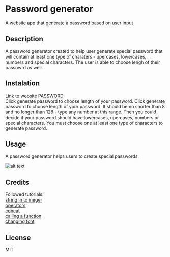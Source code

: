 # Password generator
A website app that generate a password based on user input

## Description
A password generator created to help user generate special password that will contain at least one type of charaters - upercases, lowercases, numbers and special characters. The user is able to choose lengh of their passowrd as well.

## Instalation
Link to website [PASSWORD](https://pauli090.github.io/password-generator/).
<br>
Click generate password to choose length of your password. Click generate password to choose length of your password. It should be no shorter than 8 and no longer than 128 - type any number at this range. Then you could decide if your password should have lowercases, upercases, numbers or special characters. You must choose one at least one type of characters to generate password.

## Usage
A password generator helps users to create special passwords. 

![alt text](../password-generator/Image/password.jpg)

## Credits
Followed tutorials:
<br>
[string in to ineger](https://www.tutorialspoint.com/how-to-convert-a-string-into-integer-in-javascript)
<br>
[operators](https://www.w3schools.com/jsref/jsref_operators.asp)
<br>
[concat](https://developer.mozilla.org/en-US/docs/Web/JavaScript/Reference/Global_Objects/Array/concat)
<br>
[calling a function](https://www.youtube.com/watch?v=QpHiwoj-vK8)
<br>
[changing font](https://www.youtube.com/watch?v=JkeyKeK3V24)

## License
MIT
